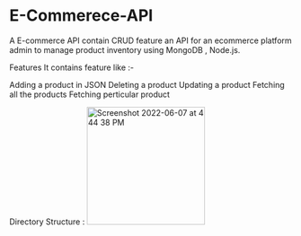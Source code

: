 # E-Commerece-API
A E-commerce API contain CRUD feature an API for an ecommerce platform admin to manage product inventory using MongoDB , Node.js.

Features
It contains feature like :-

Adding a product in JSON
Deleting a product
Updating a product
Fetching all the products
Fetching perticular product

Directory Structure :
<img width="210" alt="Screenshot 2022-06-07 at 4 44 38 PM" src="https://user-images.githubusercontent.com/88961233/172366387-6c4628cb-6513-48b8-a935-a40af7acf9ea.png">
